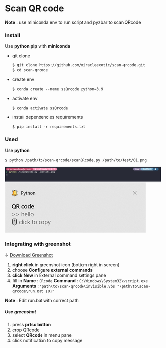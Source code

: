 # Scan QR code
**Note** : use miniconda env to run script and pyzbar to scan QRcode

### Install
Use **python pip** with **miniconda**
- git clone
    ```console
    $ git clone https://github.com/miracleexotic/scan-qrcode.git
    $ cd scan-qrcode
    ```
- create env
    ```console
    $ conda create --name ssQrcode python=3.9
    ```
- activate env
    ```console
    $ conda activate ssQrcode
    ```
- install dependencies requirements
    ```console
    $ pip install -r requirements.txt
    ```

### Used
Use **python**
```console
$ python /path/to/scan-qrcode/scanQRcode.py /path/to/test/01.png
```
![scan QR-code](/assets/images/decode_cli.png "scan")
![scan result](/assets/images/win10_notification.png "result")

### Integrating with greenshot
&darr; [Download Greenshot](https://getgreenshot.org/ "Greenshot")
1. **right click** in greenshot icon (bottom right in screen)
2. choose **Configure external commands**
3. **click New** in External command settings pane
4. fill in 
**Name** : ```QRcode```
**Command** : ```C:\Windows\System32\wscript.exe```
**Arguments** : ```\path\to\scan-qrcode\invisible.vbs "\path\to\scan-qrcode\run.bat {0}"```

**Note** : Edit run.bat with correct path

##### Use greenshot
1. press **prtsc button**
2. crop QRcode
3. select **QRcode** in menu pane
4. click notification to copy message
